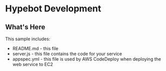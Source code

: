 Hypebot Development
==============================================

What's Here
-----------

This sample includes:

* README.md - this file
* server.js - this file contains the code for your service
* appspec.yml - this file is used by AWS CodeDeploy when deploying the web
  service to EC2
